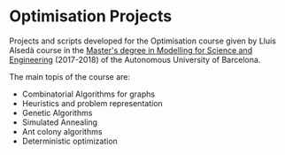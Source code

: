 # Optimisation Projects

Projects and scripts developed for the Optimisation course given by Lluís Alsedà course in the [Master's degree in Modelling for Science and Engineering](http://www.uab.cat/web/estudiar/official-master-s-degrees/general-information/modelling-for-science-and-engineering-1096480962610.html?param1=1307112830469) (2017-2018) of the Autonomous University of Barcelona.

The main topis of the course are:
- Combinatorial Algorithms for graphs
- Heuristics and problem representation
- Genetic Algorithms
- Simulated Annealing
- Ant colony algorithms
- Deterministic optimization
